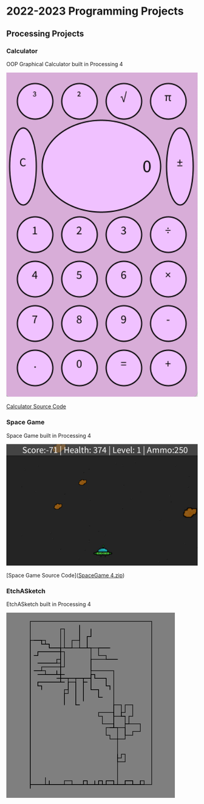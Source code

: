 # 2022-2023 Programming Projects

## Processing Projects

### Calculator 

OOP Graphical Calculator built in Processing 4

![Running Calculator](https://github.com/lillamorrow/pmprogrammingportfolio/blob/main/images/calc.png?raw=true)

[Calculator Source Code]([Calculator.zip](https://github.com/lillamorrow/pmprogrammingportfolio/files/10758566/Calculator.zip))

### Space Game

Space Game built in Processing 4

![Running Space Game](https://github.com/lillamorrow/pmprogrammingportfolio/blob/main/images/SpaceGame.png?raw=true)

[Space Game Source Code]([SpaceGame 4.zip](https://github.com/lillamorrow/pmprogrammingportfolio/files/10758579/SpaceGame.4.zip))

### EtchASketch

EtchASketch built in Processing 4

![Running EtchASketch](https://github.com/lillamorrow/pmprogrammingportfolio/blob/main/images/EtchASketch.png?raw=true)

